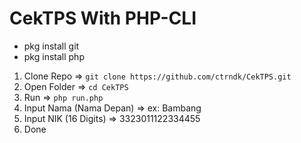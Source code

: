# CekTPS With PHP-CLI

- pkg install git
- pkg install php

1. Clone Repo => ```git clone https://github.com/ctrndk/CekTPS.git```
2. Open Folder => ```cd CekTPS```
3. Run => ```php run.php```
4. Input Nama (Nama Depan) => ex: Bambang
5. Input NIK (16 Digits) => 3323011122334455
6. Done
